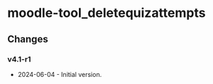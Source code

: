 moodle-tool_deletequizattempts
==============================

Changes
-------

### v4.1-r1

* 2024-06-04 - Initial version.
